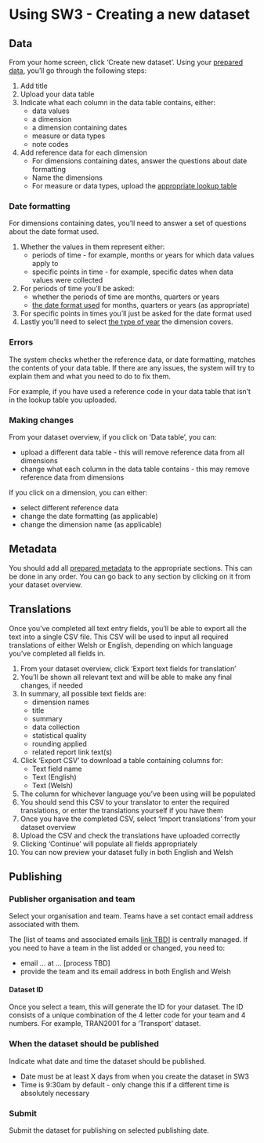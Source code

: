 # Using SW3 - Creating a new dataset

## Data

From your home screen, click ‘Create new dataset’. Using your [prepared data](Data-preparation-‐-New-datasets#guidance-data-tables), you’ll go through the following steps:

1. Add title
1. Upload your data table
1. Indicate what each column in the data table contains, either:
   - data values
   - a dimension
   - a dimension containing dates
   - measure or data types
   - note codes
1. Add reference data for each dimension
   - For dimensions containing dates, answer the questions about date formatting
   - Name the dimensions
   - For measure or data types, upload the [appropriate lookup table](Data-preparation-‐-New-datasets#guidance-measure-or-data-types)

### Date formatting

For dimensions containing dates, you’ll need to answer a set of questions about the date format used.

1. Whether the values in them represent either:
   - periods of time - for example, months or years for which data values apply to
   - specific points in time - for example, specific dates when data values were collected
1. For periods of time you’ll be asked:
   - whether the periods of time are months, quarters or years
   - [the date format used](Data-preparation-‐-New-datasets#guidance-date-formatting) for months, quarters or years (as appropriate)
1. For specific points in times you’ll just be asked for the date format used
1. Lastly you’ll need to select [the type of year](Data-preparation-‐-New-datasets#guidance-year-type) the dimension covers.

### Errors

The system checks whether the reference data, or date formatting, matches the contents of your data table. If there are any issues, the system will try to explain them and what you need to do to fix them.

For example, if you have used a reference code in your data table that isn’t in the lookup table you uploaded.

### Making changes

From your dataset overview, if you click on ‘Data table’, you can:

- upload a different data table - this will remove reference data from all dimensions
- change what each column in the data table contains - this may remove reference data from dimensions

If you click on a dimension, you can either:

- select different reference data
- change the date formatting (as applicable)
- change the dimension name (as applicable)

## Metadata

You should add all [prepared metadata](Data-preparation-‐-New-datasets#guidance-metadata) to the appropriate sections. This can be done in any order. You can go back to any section by clicking on it from your dataset overview.

## Translations

Once you’ve completed all text entry fields, you’ll be able to export all the text into a single CSV file. This CSV will be used to input all required translations of either Welsh or English, depending on which language you’ve completed all fields in.

1. From your dataset overview, click ‘Export text fields for translation’
1. You’ll be shown all relevant text and will be able to make any final changes, if needed
1. In summary, all possible text fields are:
   - dimension names
   - title
   - summary
   - data collection
   - statistical quality
   - rounding applied
   - related report link text(s)
1. Click ‘Export CSV’ to download a table containing columns for:
   - Text field name
   - Text (English)
   - Text (Welsh)
1. The column for whichever language you’ve been using will be populated
1. You should send this CSV to your translator to enter the required translations, or enter the translations yourself if you have them
1. Once you have the completed CSV, select ‘Import translations’ from your dataset overview
1. Upload the CSV and check the translations have uploaded correctly
1. Clicking ‘Continue’ will populate all fields appropriately
1. You can now preview your dataset fully in both English and Welsh

## Publishing

### Publisher organisation and team

Select your organisation and team. Teams have a set contact email address associated with them.

The [list of teams and associated emails [link TBD](#)] is centrally managed. If you need to have a team in the list added or changed, you need to:

- email ... at ... [process TBD]
- provide the team and its email address in both English and Welsh

#### Dataset ID

Once you select a team, this will generate the ID for your dataset. The ID consists of a unique combination of the 4 letter code for your team and 4 numbers. For example, TRAN2001 for a ‘Transport’ dataset.

### When the dataset should be published

Indicate what date and time the dataset should be published.

- Date must be at least X days from when you create the dataset in SW3
- Time is 9:30am by default - only change this if a different time is absolutely necessary

### Submit

Submit the dataset for publishing on selected publishing date.
